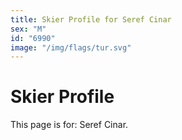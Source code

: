 ```yaml
---
title: Skier Profile for Seref Cinar
sex: "M"
id: "6990"
image: "/img/flags/tur.svg" 
---
```


# Skier Profile

This page is for: Seref Cinar.
    